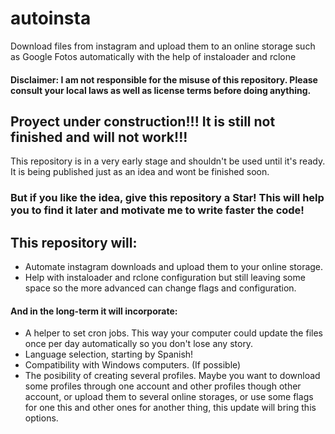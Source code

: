 # autoinsta
Download files from instagram and upload them to an online storage such as Google Fotos automatically with the help of instaloader and rclone

#### Disclaimer: I am not responsible for the misuse of this repository. Please consult your local laws as well as license terms before doing anything.

## Proyect under construction!!! It is still not finished and will not work!!!
This repository is in a very early stage and shouldn't be used until it's ready.
It is being published just as an idea and wont be finished soon.
### But if you like the idea, give this repository a Star! This will help you to find it later and motivate me to write faster the code!

## This repository will:
- Automate instagram downloads and upload them to your online storage.
- Help with instaloader and rclone configuration but still leaving some space so the more advanced can change flags and configuration.

#### And in the long-term it will incorporate:
- A helper to set cron jobs. This way your computer could update the files once per day automatically so you don't lose any story.
- Language selection, starting by Spanish!
- Compatibility with Windows computers. (If possible)
- The posibility of creating several profiles. Maybe you want to download some profiles through one account and other profiles though other account, or upload them to several online storages, or use some flags for one this and other ones for another thing, this update will bring this options.